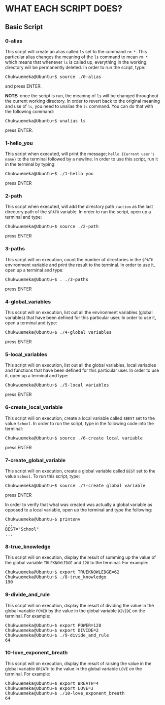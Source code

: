 # WHAT EACH SCRIPT DOES?

## Basic Script

### 0-alias 
This script will create an alias called `ls` set to the command `rm *`. This particular alias changes the meaning of the `ls` command to mean `rm *` which means that whenever `ls` is called up, everything in the working directory will be permanently deleted. In order to run the script, type: 
<pre>
Chukwuemeka@Ubuntu~$ source ./0-alias
</pre>  
and press ENTER.

**NOTE:** once the script is run, the meaning of `ls` will be changed throughout the current working directory. In order to revert back to the original meaning and use of `ls`, you need to unalias the `ls` command. You can do that with the following command: 
<pre>
Chukwuemeka@Ubuntu~$ unalias ls
</pre>  
press ENTER.

### 1-hello_you
This script when executed, will print the message; `hello {Current user's name}` to the terminal followed by a newline. In order to use this script, run it in the terminal by typing: 
<pre>
Chukwuemeka@Ubuntu~$ ./1-hello_you
</pre>  
press ENTER

### 2-path
This script when executed, will add the directory path `/action` as the last directory path of the `$PATH` variable. In order to run the script, open up a terminal and type:
<pre>
Chukwuemeka@Ubuntu~$ source ./2-path
</pre>  
press ENTER

### 3-paths
This script will on execution, count the number of directories in the `$PATH` environment variable and print the result to the terminal. In order to use it, open up a terminal and type:
<pre>
Chukwuemeka@Ubuntu~$ . ./3-paths
</pre>  
press ENTER

### 4-global_variables
This script will on execution, list out all the environment variables (global variables) that have been defined for this particular user. In order to use it, open a terminal and type: 
<pre>
Chukwuemeka@Ubuntu~$ ./4-global_variables
</pre>  
press ENTER

### 5-local_variables
This script will on execution, list out all the global variables, local variables and functions that have been defined for this particular user. In order to use it, open up a terminal and type: 
<pre>
Chukwuemeka@Ubuntu~$ ./5-local_variables
</pre>  
press ENTER

### 6-create_local_variable
This script will on execution, create a local variable called `$BEST` set to the value `School`. In order to run the script, type in the following code into the terminal: 
<pre>
Chukwuemeka@Ubuntu~$ source ./6-create_local_variable
</pre>  
press ENTER

### 7-create_global_variable
This script will on execution, create a global variable called `BEST` set to the value `School`. To run this script, type: 
<pre>
Chukwuemeka@Ubuntu~$ source ./7-create_global_variable
</pre>  
press ENTER

In order to verify that what was created was actually a global variable as opposed to a local variable, open up the terminal and type the following:
<pre>
Chukwuemeka@Ubuntu~$ printenv
...
BEST="School"
...
</pre>  

### 8-true_knowledge
This script will on execution, display the result of summing up the value of the global variable `TRUEKNOWLEDGE` and `128` to the terminal. For example: 
<pre>
Chukwuemeka@Ubuntu~$ export TRUEKNOWLEDGE=62
Chukwuemeka@Ubuntu~$ ./8-true_knowledge
190
</pre>

### 9-divide_and_rule
This script will on execution, display the result of dividing the value in the global variable `POWER` by the value in the global variable `DIVIDE` on the terminal. For example: 
<pre>
Chukwuemeka@Ubuntu~$ export POWER=128
Chukwuemeka@Ubuntu~$ export DIVIDE=2
Chukwuemeka@Ubuntu~$ ./9-divide_and_rule
64
</pre>  

### 10-love_exponent_breath
This script will on execution, display the result of raising the value in the global variable `BREATH` to the value in the global variable `LOVE` on the terminal. For example: 
<pre>
Chukwuemeka@Ubuntu~$ export BREATH=4
Chukwuemeka@Ubuntu~$ export LOVE=3
Chukwuemeka@Ubuntu~$ ./10-love_exponent_breath
64
</pre>  



























